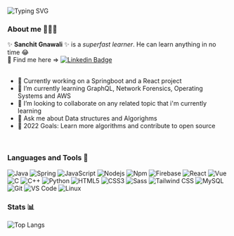 ![Typing SVG](https://readme-typing-svg.herokuapp.com/?lines=HI+👋+This+is+Sanchit+Gnawali+👨🏻‍💻;Welcome+🙏+to+my+Github+profile+👌)

### About me 🙎🏻‍♂️ 

✨ **Sanchit Gnawali** ✨ is a *superfast learner*. He can learn anything in no time 😂 
<br/>🔎 Find me here => [![Linkedin Badge](https://img.shields.io/badge/-Sanchit%20Gnawali-blue?style=flat-square&logo=Linkedin&logoColor=white)](https://www.linkedin.com/in/sanchit-gnawali-016323136/)
<br/>
<br/>
- 🔭 Currently working on a Springboot and a React project
- 🌱 I’m currently learning GraphQL, Network Forensics, Operating Systems and AWS
- 👯 I’m looking to collaborate on any related topic that i'm currently learning
- 💬 Ask me about Data structures and Algorighms
- 🥅 2022 Goals: Learn more algorithms and contribute to open source

<br/>

### Languages and Tools 🧰 


![Java](http://img.shields.io/badge/-Java-5B4638?style=flat-square&logo=java&logoColor=ffffff)
![Spring](https://img.shields.io/badge/-Spring-1C843C?style=flat-square&logo=spring&logoColor=ffffff)
![JavaScript](https://img.shields.io/badge/-JavaScript-%23F7DF1C?style=flat-square&logo=javascript&logoColor=000000&labelColor=%23F7DF1C&color=%23FFCE5A)
![Nodejs](https://img.shields.io/badge/-Nodejs-339933?style=flat-square&logo=Node.js&logoColor=ffffff)
![Npm](https://img.shields.io/badge/-npm-CB3837?style=flat-square&logo=npm)
![Firebase](https://img.shields.io/badge/-Firebase-FFCA28?style=flat-square&logo=firebase&logoColor=ffffff)
![React](https://img.shields.io/badge/-React-61DAFB?style=flat-square&logo=react&logoColor=ffffff)
![Vue](https://img.shields.io/badge/-Vue.js-4FC08D?style=flat-square&logo=Vue.js&logoColor=ffffff)
![C](http://img.shields.io/badge/-C-A8B9CC?style=flat-square&logo=c&logoColor=ffffff)
![C++](https://img.shields.io/badge/-C++-00599C?style=flat-square&logo=c++&logoColor=ffffff)
![Python](http://img.shields.io/badge/-Python-3776AB?style=flat-square&logo=python&logoColor=ffffff)
![HTML5](https://img.shields.io/badge/-HTML5-%23E44D27?style=flat-square&logo=html5&logoColor=ffffff)
![CSS3](https://img.shields.io/badge/-CSS3-%231572B6?style=flat-square&logo=css3)
![Sass](https://img.shields.io/badge/-Sass-%23CC6699?style=flat-square&logo=sass&logoColor=ffffff)
![Tailwind CSS](https://img.shields.io/badge/-Tailwind%20CSS-06B6D4?style=flat-square&logo=Tailwind%20CSS&logoColor=ffffff)
![MySQL](https://img.shields.io/badge/-MySQL-4479A1?style=flat-square&logo=MySQL&logoColor=ffffff)
![Git](https://img.shields.io/badge/-Git-%23F05032?style=flat-square&logo=git&logoColor=%23ffffff)
![VS Code](http://img.shields.io/badge/-VS%20Code-007ACC?style=flat-square&logo=visual-studio-code&logoColor=ffffff)
![Linux](http://img.shields.io/badge/-Linux-5391FE?style=flat-square&logo=powershell&logoColor=ffffff)

### Stats 📊

<!-- [![Sanchit's github stats](https://github-readme-stats.vercel.app/api?username=sanchitgnawali&theme=light&count_private=true&include_all_commits=true&show_icons=true)](https://github.com/anuraghazra/github-readme-stats)
 -->
![Top Langs](https://github-readme-stats.vercel.app/api/top-langs/?username=sanchitgnawali&layout=compact&text_color=0&bg_color=ffffff)


